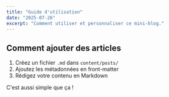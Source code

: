 ```yaml
---
title: "Guide d'utilisation"
date: "2025-07-26"
excerpt: "Comment utiliser et personnaliser ce mini-blog."
---
```


## Comment ajouter des articles

1. Créez un fichier `.md` dans `content/posts/`
2. Ajoutez les métadonnées en front-matter
3. Rédigez votre contenu en Markdown

C'est aussi simple que ça !
